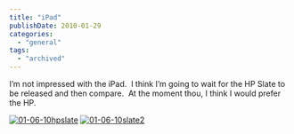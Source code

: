 ```yaml
---
title: "iPad"
publishDate: 2010-01-29
categories: 
  - "general"
tags:
  - "archived"
---
```


I’m not impressed with the iPad.  I think I’m going to wait for the HP Slate to be released and then compare.  At the moment thou, I think I would prefer the HP.

[![01-06-10hpslate](https://ramberlinggeek.co.uk/wp-content/uploads/2010/01/010610hpslate_thumb.jpg "01-06-10hpslate")](https://ramberlinggeek.co.uk/wp-content/uploads/2010/01/010610hpslate.jpg) [![01-06-10slate2](https://ramberlinggeek.co.uk/wp-content/uploads/2010/01/010610slate2_thumb.jpg "01-06-10slate2")](https://ramberlinggeek.co.uk/wp-content/uploads/2010/01/010610slate2.jpg)
